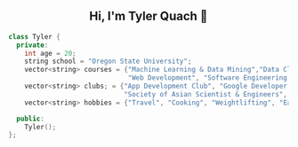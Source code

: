 <h2 align="center">Hi, I'm Tyler Quach 👋</h2>


  ```cpp
class Tyler {
    private:
      int age = 20;
      string school = "Oregon State University";
      vector<string> courses = {"Machine Learning & Data Mining","Data Cleaning for ML","Intro to Security",
                                "Web Development", "Software Engineering I"};
      vector<string> clubs; = {"App Development Club", "Google Developer Group",
                               "Society of Asian Scientist & Engineers", "Association for Computing Machinery"};
      vector<string> hobbies = {"Travel", "Cooking", "Weightlifting", "Eating"};

    public:
      Tyler(); 
  };

  ```













<!---
Splash791/Splash791 is a ✨ special ✨ repository because its `README.md` (this file) appears on your GitHub profile.
You can click the Preview link to take a look at your changes.
--->

